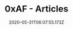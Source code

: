 ---
title: 0xAF - Articles
date: 2020-05-31T06:07:55.173Z
description: The articles.
header: Articles
---